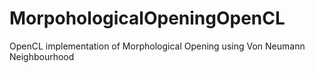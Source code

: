 # MorpohologicalOpeningOpenCL
OpenCL implementation of Morphological Opening using Von Neumann Neighbourhood
